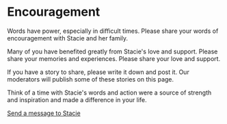 # Encouragement

Words have power, especially in difficult times.  Please share your words of encouragement with Stacie and her family.  

Many of you have benefited greatly from Stacie's love and support.  Please share your memories and experiences.  Please share your love and support.  

If you have a story to share, please write it down and post it.  Our moderators will publish some of these stories on this page.

Think of a time with Stacie's words and action were a source of strength and inspiration and made a difference in your life.

<a class="btn btn-success" href="/note/add">Send a message to Stacie</a>